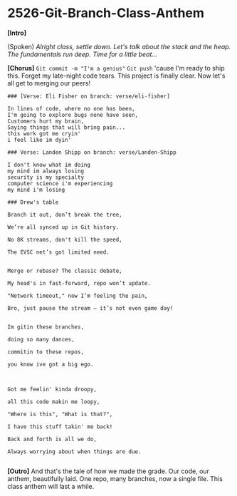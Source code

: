 # 2526-Git-Branch-Class-Anthem

**[Intro]**

(Spoken)
*Alright class, settle down.*
*Let's talk about the stack and the heap.*
*The fundamentals run deep.*
*Time for a little beat...*

**[Chorus]**
`Git commit -m "I'm a genius"`
`Git push` 'cause I'm ready to ship this.
Forget my late-night code tears.
This project is finally clear.
Now let's all get to merging our peers!

```
### [Verse: Eli Fisher on branch: verse/eli-fisher]

In lines of code, where no one has been,
I'm going to explore bugs none have seen,
Customers hurt my brain,
Saying things that will bring pain...
this work got me cryin'
i feel like im dyin'
```

```
### Verse: Landen Shipp on branch: verse/Landen-Shipp

I don't know what im doing
my mind im always losing
security is my specialty
computer science i'm experiencing
my mind i'm losing
```

```
### Drew's table

Branch it out, don’t break the tree,

We’re all synced up in Git history.

No 8K streams, don't kill the speed,

The EVSC net’s got limited need.


Merge or rebase? The classic debate,

My head's in fast-forward, repo won’t update.

"Network timeout," now I’m feeling the pain,

Bro, just pause the stream — it’s not even game day!


Im gitin these branches,

doing so many dances,

commitin to these repos,

you know ive got a big ego.



Got me feelin' kinda droopy,

all this code makin me loopy,

"Where is this", "What is that?",

I have this stuff takin' me back!

Back and forth is all we do,

Always worrying about when things are due.


```

**[Outro]**
And that's the tale of how we made the grade.
Our code, our anthem, beautifully laid.
One repo, many branches, now a single file.
This class anthem will last a while.

